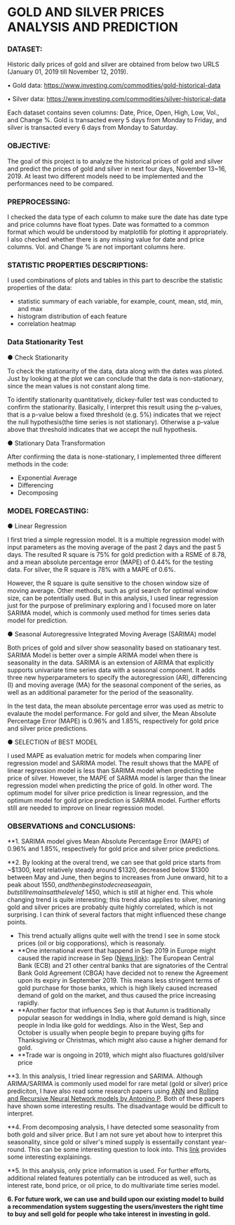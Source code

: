 # GOLD AND SILVER PRICES ANALYSIS AND PREDICTION

### DATASET:

Historic daily prices of gold and silver are obtained from below two URLS (January 01, 2019 till November 12, 2019). 

• Gold data: https://www.investing.com/commodities/gold-historical-data

• Silver data: https://www.investing.com/commodities/silver-historical-data

Each dataset contains seven columns: Date, Price, Open, High, Low, Vol., and Change %. Gold is transacted every 5 days from Monday to Friday, and silver is transacted every 6 days from Monday to Saturday.

### OBJECTIVE:

The goal of this project is to analyze the historical prices of gold and silver and predict the prices of gold and silver in next four days, November 13~16, 2019. At least two different models need to be implemented and the performances need to be compared.

### PREPROCESSING:

I checked the data type of each column to make sure the date has date type and price columns have float types. Date was formatted to a common format which would be understood by matplotlib for plotting it appropriately. I also checked whether there is any missing value for date and price columns. Vol. and Change % are not important columns here.  

### STATISTIC PROPERTIES DESCRIPTIONS:

I used combinations of plots and tables in this part to describe the statistic properties of the data:  
  - statistic summary of each variable, for example, count, mean, std, min, and max
  - histogram distribution of each feature 
  - correlation heatmap  

### Data Stationarity Test 

● Check Stationarity

To check the stationarity of the data, data along with the dates was ploted. Just by looking at the plot we can conclude that the data is non-stationary, since the mean values is not constant along time.

To identify stationarity quantitatively, dickey-fuller test was conducted to confirm the stationarity. Basically, I interpret this result using the p-values, that is a p-value below a fixed threshold (e.g. 5%) indicates that we reject the null hypothesis(the time series is not stationary). Otherwise a p-value above that threshold indicates that we accept the null hypothesis.

● Stationary Data Transformation

After confirming the data is none-stationary, I implemented three different methods in the code: 
  - Exponential Average 
  - Differencing 
  - Decomposing

### MODEL FORECASTING:

● Linear Regression

I  first tried a simple regression model. It is a multiple regression model with input parameters as the moving average of the past 2 days and the past 5 days. The resulted R square is 75% for gold prediction with a RSME of 8.78, and a mean absolute percentage error (MAPE) of 0.44% for the testing data. For silver, the R square is 78% with a MAPE of 0.6%. 

However, the R square is quite sensitive to the chosen window size of moving average. Other methods, such as grid search for optimal window size, can be potentially used. But in this analysis, I used linear regression just for the purpose of preliminary exploring and I focused more on later SARIMA model, which is commonly used method for times series data model for prediction. 

● Seasonal Autoregressive Integrated Moving Average (SARIMA) model

Both prices of gold and silver show seasonality based on statioanary test. SARIMA Model is better over a simple ARIMA model when there is seasonality in the data. SARIMA is an extension of ARIMA that explicitly supports univariate time series data with a seasonal component. It adds three new hyperparameters to specify the autoregression (AR), differencing (I) and moving average (MA) for the seasonal component of the series, as well as an additional parameter for the period of the seasonality. 

In the test data, the mean absolute percentage error was used as metric to evalaute the model performance. For gold and silver, the Mean Absolute Percentage Error (MAPE) is 0.96% and 1.85%, respectively for gold price and silver price predictions. 

● SELECTION of BEST MODEL

I used MAPE as evaluation metric for models when comparing liner regression model and SARIMA model. The result shows that the MAPE of linear regression model is less than SARIMA model when predicting the price of silver. However, the MAPE of SARMA model is larger than the linear regression model when predicting the price of gold. In other word. The optimum model for silver price prediction is linear regression, and the optimum model for gold price prediction is SARIMA model. Further efforts still are needed to improve on linear regression model. 

### OBSERVATIONS and CONCLUSIONS:

**1. SARIMA model gives Mean Absolute Percentage Error (MAPE) of 0.96% and 1.85%, respectively for gold price and silver price predictions. 

**2. By looking at the overal trend, we can see that gold price starts from ~$1300, kept relatively steady around $1320, decreased below $1300 between May and June, then begins to increases from June onward, hit to a peak about $1550, and then begins to decrease again, but still remains at the level of ~$1450, which is still at higher end. This whole changing trend is quite interesting; this trend also applies to silver, meaning gold and silver prices are probably quite highly correlated, which is not surprising. I can think of several factors that might influenced these change points. 
   - This trend actually alligns quite well with the trend I see in some stock prices (oil or big copporations), which is reasonaly. 
   - **One international event that happend in Sep 2019 in Europe might caused the rapid increase in Sep ([News link](https://www.ecb.europa.eu/press/pr/date/2019/html/ecb.pr190726_1~3eaf64db9d.en.html)): The European Central Bank (ECB) and 21 other central banks that are signatories of the Central Bank Gold Agreement (CBGA) have decided not to renew the Agreement upon its expiry in September 2019. This means less stringent terms of gold purchase for those banks, which is high likely caused increased demand of gold on the market, and thus caused the price increasing rapidly.
   - **Another factor that influences Sep is that Autumn is traditionally popular season for weddings in India, where gold demand is high, since people in India like gold for weddings. Also in the West, Sep and October is usually when people begin to prepare buying gifts for Thanksgiving or Christmas, which might also cause a higher demand for gold. 
   - **Trade war is ongoing in 2019, which might also fluactures gold/silver price 

**3. In this analysis, I tried linear regression and SARIMA. Although ARIMA/SARIMA is commonly used model for rare metal (gold or silver) price prediciton, I have also read some research papers using [ANN](https://www.semanticscholar.org/paper/Modeling-Gold-Price-via-Artificial-Neural-Network-Mombeini-Yazdani-Chamzini/0fc93f118843be44345f3c9116793f3d824d4d85) and [Rolling and Recursive Neural Network models by Antonino P](https://www.semanticscholar.org/paper/Modeling-Gold-Price-via-Artificial-Neural-Network-Mombeini-Yazdani-Chamzini/0fc93f118843be44345f3c9116793f3d824d4d85). Both of these papers have shown some interesting results. The disadvantage would be difficult to interpret. 

**4. From decomposing analysis, I have detected some seasonality from both gold and silver price. But I am not sure yet about how to interpret this seasonality, since gold or silver's mined supply is essentailly constant year-round. This can be some interesting question to look into. This [link](http://www.zealllc.com/2014/goldstse.htm) provides some interesting explainings. 

**5. In this analysis, only price information is used. For further efforts, additional related features potentially can be introduced as well, such as interest rate, bond price, or oil price, to do multivariate time series model.  

**6. For future work, we can use and build upon our existing model to build a recommendation system suggesting the users/investers the right time to buy and sell gold for people who take interest in investing in gold.**
